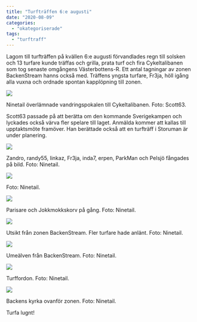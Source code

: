 ```yaml
---
title: "Turfträffen 6:e augusti"
date: "2020-08-09"
categories: 
  - "okategoriserade"
tags: 
  - "turftraff"
---
```


Lagom till turfträffen på kvällen 6:e augusti förvandlades regn till solsken och 13 turfare kunde träffas och grilla, prata turf och fira Cykeltalibanen som tog senaste omgångens Västerbottens-R. Ett antal tagningar av zonen BackenStream hanns också med. Träffens yngsta turfare, Fr3ja, höll igång alla vuxna och ordnade spontan kapplöpning till zonen.

![](http://www.turfvasterbotten.se/wp-content/uploads/2020/08/117176080_2140650759413772_3003609454205003686_n.jpg?w=764)

Ninetail överlämnade vandringspokalen till Cykeltalibanen. Foto: Scott63.

Scott63 passade på att berätta om den kommande Sverigekampen och lyckades också värva fler spelare till laget. Anmälda kommer att kallas till upptaktsmöte framöver. Han berättade också att en turfträff i Storuman är under planering.

![](http://www.turfvasterbotten.se/wp-content/uploads/2020/08/117225200_1554557711383414_2848729070760065186_n.jpg?w=960)

Zandro, randy55, linkaz, Fr3ja, inda7, erpen, ParkMan och Pelsjö fångades på bild. Foto: Ninetail.

![](http://www.turfvasterbotten.se/wp-content/uploads/2020/08/117189333_307142563958590_2034863650062675632_n.jpg?w=720)

Foto: Ninetail.

![](http://www.turfvasterbotten.se/wp-content/uploads/2020/08/117320044_752533545549759_8292187811230913410_n.jpg?w=768)

Parisare och Jokkmokkskorv på gång. Foto: Ninetail.

![](http://www.turfvasterbotten.se/wp-content/uploads/2020/08/117295243_392304025077793_4134813845686787250_n.jpg?w=1024)

Utsikt från zonen BackenStream. Fler turfare hade anlänt. Foto: Ninetail.

![](http://www.turfvasterbotten.se/wp-content/uploads/2020/08/117130575_2630301063898808_8348450383635540458_n.jpg?w=1024)

Umeälven från BackenStream. Foto: Ninetail.

![](http://www.turfvasterbotten.se/wp-content/uploads/2020/08/117322850_589650075059305_5644122449522313281_n.jpg?w=960)

Turffordon. Foto: Ninetail.

![](http://www.turfvasterbotten.se/wp-content/uploads/2020/08/117127629_316179539527951_1747314628177021144_n.jpg?w=1024)

Backens kyrka ovanför zonen. Foto: Ninetail.

Turfa lugnt!
